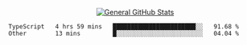 <p align="center">
  <a href="https://github.com/AndyDevv">
    <img src="https://github-readme-stats.vercel.app/api?username=AndyDevv&custom_title=General%20GitHub%20Stats&theme=aura_dark" alt="General GitHub Stats">
  </a>
</p>

<!--START_SECTION:waka-->

```text
TypeScript   4 hrs 59 mins   ███████████████████████░░   91.68 %
Other        13 mins         █░░░░░░░░░░░░░░░░░░░░░░░░   04.04 %
```

<!--END_SECTION:waka-->
